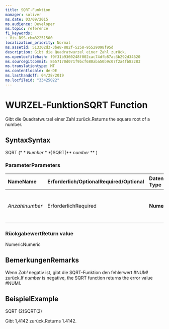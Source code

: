 ```yaml
---
title: SQRT-Funktion
manager: soliver
ms.date: 03/09/2015
ms.audience: Developer
ms.topic: reference
f1_keywords:
- Vis_DSS.chm82251500
localization_priority: Normal
ms.assetid: 513302d3-3be8-882f-5258-95529098f95d
description: Gibt die Quadratwurzel einer Zahl zurück.
ms.openlocfilehash: f9f31b9360248f002cac74dfb87ac3b292d34620
ms.sourcegitcommit: 8657170d071f9bcf680aba50b9c07f2a4fb82283
ms.translationtype: MT
ms.contentlocale: de-DE
ms.lasthandoff: 04/28/2019
ms.locfileid: "33425022"
---
```

# <a name="sqrt-function"></a><span data-ttu-id="9f365-103">WURZEL-Funktion</span><span class="sxs-lookup"><span data-stu-id="9f365-103">SQRT Function</span></span>

<span data-ttu-id="9f365-104">Gibt die Quadratwurzel einer Zahl zurück.</span><span class="sxs-lookup"><span data-stu-id="9f365-104">Returns the square root of a number.</span></span> 
  
## <a name="syntax"></a><span data-ttu-id="9f365-105">Syntax</span><span class="sxs-lookup"><span data-stu-id="9f365-105">Syntax</span></span>

<span data-ttu-id="9f365-106">SQRT (\* \* *Number* \* \*)</span><span class="sxs-lookup"><span data-stu-id="9f365-106">SQRT(\*\* *number* \*\* )</span></span> 
  
### <a name="parameters"></a><span data-ttu-id="9f365-107">Parameter</span><span class="sxs-lookup"><span data-stu-id="9f365-107">Parameters</span></span>

|<span data-ttu-id="9f365-108">**Name**</span><span class="sxs-lookup"><span data-stu-id="9f365-108">**Name**</span></span>|<span data-ttu-id="9f365-109">**Erforderlich/Optional**</span><span class="sxs-lookup"><span data-stu-id="9f365-109">**Required/Optional**</span></span>|<span data-ttu-id="9f365-110">**Datentyp**</span><span class="sxs-lookup"><span data-stu-id="9f365-110">**Data Type**</span></span>|<span data-ttu-id="9f365-111">**Beschreibung**</span><span class="sxs-lookup"><span data-stu-id="9f365-111">**Description**</span></span>|
|:-----|:-----|:-----|:-----|
| <span data-ttu-id="9f365-112">_Anzahl_</span><span class="sxs-lookup"><span data-stu-id="9f365-112">_number_</span></span> <br/> |<span data-ttu-id="9f365-113">Erforderlich</span><span class="sxs-lookup"><span data-stu-id="9f365-113">Required</span></span>  <br/> |<span data-ttu-id="9f365-114">**Numeric**</span><span class="sxs-lookup"><span data-stu-id="9f365-114">**Numeric**</span></span> <br/> |<span data-ttu-id="9f365-115">Die Zahl, deren Quadratwurzel ermittelt werden soll.</span><span class="sxs-lookup"><span data-stu-id="9f365-115">The number whose square root you want to find.</span></span>  <br/> |
   
### <a name="return-value"></a><span data-ttu-id="9f365-116">Rückgabewert</span><span class="sxs-lookup"><span data-stu-id="9f365-116">Return value</span></span>

<span data-ttu-id="9f365-117">Numeric</span><span class="sxs-lookup"><span data-stu-id="9f365-117">Numeric</span></span>
  
## <a name="remarks"></a><span data-ttu-id="9f365-118">Bemerkungen</span><span class="sxs-lookup"><span data-stu-id="9f365-118">Remarks</span></span>

<span data-ttu-id="9f365-119">Wenn _Zahl_ negativ ist, gibt die SQRT-Funktion den fehlerwert #NUM! zurück.</span><span class="sxs-lookup"><span data-stu-id="9f365-119">If  _number_ is negative, the SQRT function returns the error value #NUM!.</span></span> 
  
## <a name="example"></a><span data-ttu-id="9f365-120">Beispiel</span><span class="sxs-lookup"><span data-stu-id="9f365-120">Example</span></span>

<span data-ttu-id="9f365-121">SQRT (2)</span><span class="sxs-lookup"><span data-stu-id="9f365-121">SQRT(2)</span></span> 
  
<span data-ttu-id="9f365-122">Gibt 1,4142 zurück.</span><span class="sxs-lookup"><span data-stu-id="9f365-122">Returns 1.4142.</span></span> 
  

